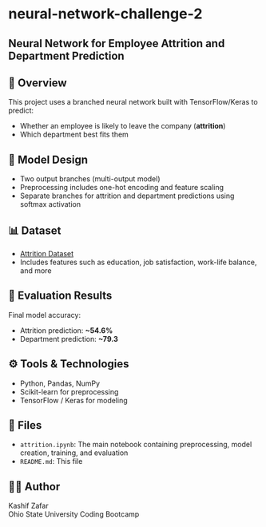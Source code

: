 # neural-network-challenge-2

## Neural Network for Employee Attrition and Department Prediction

## 📌 Overview

This project uses a branched neural network built with TensorFlow/Keras to predict:

- Whether an employee is likely to leave the company (**attrition**)
- Which department best fits them

## 🧠 Model Design

- Two output branches (multi-output model)
- Preprocessing includes one-hot encoding and feature scaling
- Separate branches for attrition and department predictions using softmax activation

## 📊 Dataset

- [Attrition Dataset](https://static.bc-edx.com/ai/ail-v-1-0/m19/lms/datasets/attrition.csv)
- Includes features such as education, job satisfaction, work-life balance, and more

## 🧪 Evaluation Results

Final model accuracy:

- Attrition prediction: **~54.6%**
- Department prediction: **~79.3**

## ⚙️ Tools & Technologies

- Python, Pandas, NumPy
- Scikit-learn for preprocessing
- TensorFlow / Keras for modeling

## 📁 Files

- `attrition.ipynb`: The main notebook containing preprocessing, model creation, training, and evaluation
- `README.md`: This file

## 🙋‍♂️ Author

Kashif Zafar  
Ohio State University Coding Bootcamp  

